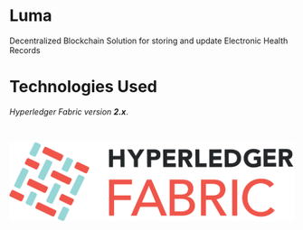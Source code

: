 # Luma
Decentralized Blockchain Solution for storing and update Electronic Health Records

# Technologies Used
*Hyperledger Fabric version **2.x***.

<br>
<p align="center">
  <img src="docs/Hyperledger-Fabric.png">
</p>
<br>
